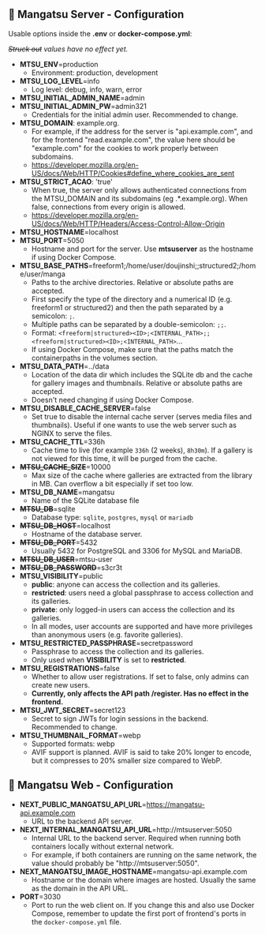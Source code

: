 ## 📝 Mangatsu Server - Configuration
Usable options inside the **.env** or **docker-compose.yml**:

_~~Struck out~~ values have no effect yet._

- **MTSU_ENV**=production
    - Environment: production, development
- **MTSU_LOG_LEVEL**=info
    - Log level: debug, info, warn, error
- **MTSU_INITIAL_ADMIN_NAME**=admin
- **MTSU_INITIAL_ADMIN_PW**=admin321
    - Credentials for the initial admin user. Recommended to change.
- **MTSU_DOMAIN**: example.org.
    - For example, if the address for the server is "api.example.com", and for the frontend "read.example.com", the value here should be "example.com" for the cookies to work properly between subdomains.
    - https://developer.mozilla.org/en-US/docs/Web/HTTP/Cookies#define_where_cookies_are_sent
- **MTSU_STRICT_ACAO**: 'true'
    - When true, the server only allows authenticated connections from the MTSU_DOMAIN and its subdomains (eg .*.example.org). When false, connections from every origin is allowed.
    - https://developer.mozilla.org/en-US/docs/Web/HTTP/Headers/Access-Control-Allow-Origin
- **MTSU_HOSTNAME**=localhost
- **MTSU_PORT**=5050
    - Hostname and port for the server. Use **mtsuserver** as the hostname if using Docker Compose.
- **MTSU_BASE_PATHS**=freeform1;/home/user/doujinshi;;structured2;/home/user/manga
    - Paths to the archive directories. Relative or absolute paths are accepted.
    - First specify the type of the directory and a numerical ID (e.g. freeform1 or structured2) and then the path separated by a semicolon: `;`.
    - Multiple paths can be separated by a double-semicolon: `;;`.
    - Format: `<freeform|structured><ID>;<INTERNAL_PATH>;;<freeform|structured><ID>;<INTERNAL_PATH>`...
    - If using Docker Compose, make sure that the paths match the containerpaths in the volumes section.
- **MTSU_DATA_PATH**=../data
    - Location of the data dir which includes the SQLite db and the cache for gallery images and thumbnails. Relative or absolute paths are accepted.
    - Doesn't need changing if using Docker Compose.
- **MTSU_DISABLE_CACHE_SERVER**=false
    - Set true to disable the internal cache server (serves media files and thumbnails). Useful if one wants to use the web server such as NGINX to serve the files.
- **MTSU_CACHE_TTL**=336h
    - Cache time to live (for example `336h` (2 weeks), `8h30m`). If a gallery is not viewed for this time, it will be purged from the cache.
- ~~**MTSU_CACHE_SIZE**~~=10000
    - Max size of the cache where galleries are extracted from the library in MB. Can overflow a bit especially if set too low.
- **MTSU_DB_NAME**=mangatsu
    - Name of the SQLite database file
- ~~**MTSU_DB**~~=sqlite
    - Database type: `sqlite`, `postgres`, `mysql` or `mariadb`
- ~~**MTSU_DB_HOST**~~=localhost
    - Hostname of the database server.
- ~~**MTSU_DB_PORT**~~=5432
    - Usually 5432 for PostgreSQL and 3306 for MySQL and MariaDB.
- ~~**MTSU_DB_USER**~~=mtsu-user
- ~~**MTSU_DB_PASSWORD**~~=s3cr3t
- **MTSU_VISIBILITY**=public
    - **public**: anyone can access the collection and its galleries.
    - **restricted**: users need a global passphrase to access collection and its galleries.
    - **private**: only logged-in users can access the collection and its galleries.
    - In all modes, user accounts are supported and have more privileges than anonymous users (e.g. favorite galleries).
- **MTSU_RESTRICTED_PASSPHRASE**=secretpassword
    - Passphrase to access the collection and its galleries.
    - Only used when **VISIBILITY** is set to **restricted**.
- **MTSU_REGISTRATIONS**=false
    - Whether to allow user registrations. If set to false, only admins can create new users.
    - **Currently, only affects the API path /register. Has no effect in the frontend.**
- **MTSU_JWT_SECRET**=secret123
    - Secret to sign JWTs for login sessions in the backend. Recommended to change.
- **MTSU_THUMBNAIL_FORMAT**=webp
  - Supported formats: webp 
  - AVIF support is planned. AVIF is said to take 20% longer to encode, but it compresses to 20% smaller size compared to WebP.

## 📝 Mangatsu Web - Configuration

- **NEXT_PUBLIC_MANGATSU_API_URL**=https://mangatsu-api.example.com
    - URL to the backend API server.
- **NEXT_INTERNAL_MANGATSU_API_URL**=http://mtsuserver:5050
    - Internal URL to the backend server. Required when running both containers locally without external network.
    - For example, if both containers are running on the same network, the value should probably be "http://mtsuserver:5050".
- **NEXT_MANGATSU_IMAGE_HOSTNAME**=mangatsu-api.example.com
    - Hostname or the domain where images are hosted. Usually the same as the domain in the API URL.
- **PORT**=3030
    - Port to run the web client on. If you change this and also use Docker Compose, remember to update the first port of frontend's ports in the `docker-compose.yml` file.
